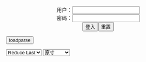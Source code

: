<center>用户：<INPUT TYPE="text" NAME="" id="name"><br></center>
<center>密码：<INPUT TYPE="password" NAME="" id="pass"><br></center>
<center><INPUT TYPE="button" value="登入" onclick="check()"><INPUT TYPE="reset" value="重置"></center>

<div style="display: none" id="mdm" name="dmd">
  <button onclick="location.reload()">Cover 0</button>
</div>

<button style="display: none" name="dmd" onclick="toggleb()">toggle</button>
<button onclick="loadparse()">loadparse</button>

<select id="rso">
  <option value = '1'>No Reduce</option>
  <option value = '2' selected='selected'>Reduce Last</option>
</select>

<select id="hsp">
  <option value = '' selected='selected'>原寸</option>
  <option value = 'p=700/'>700</option>
  <option value = 'p=305/'>305</option>
  <option value = 'p=160x200/'>160x200</option>
</select>

<br>
<div style="display: none" id="mdc" name="dmd">
</div>

<pre style="display: none" id = "raw">
<!-- 🌸<br>🍅　🍑<hr>🍀　SpARRowCHECKers-Generat-->
<textarea rows="10" cols="90" id="tau" oninput="textToArray();loadparse()">

https://static10.hentai-cosplays.com/upload/20220806/308/315171/p=700/167.jpg
https://static7.hentai-cosplays.com/upload/20220130/288/294060/p=700/44.jpg
https://static7.hentai-cosplays.com/upload/20220224/290/296817/p=700/31.jpg
https://static7.hentai-cosplays.com/upload/20220224/290/296812/p=700/24.jpg
https://static7.hentai-cosplays.com/upload/20220224/290/296819/p=700/31.jpg
https://static6.hentai-cosplays.com/upload/20211222/262/267465/p=700/13.jpg
https://static7.hentai-cosplays.com/upload/20220224/290/296815/p=700/51.jpg

</textarea><br><!-- 🍀<br>🍑　🍅<hr>🌸 -->

<textarea rows="30" cols="100" id="tar" oninput="loadparse()">

爆机少女喵小吉 - 天竺少女 - 16 - エロコスプレ
https://ja.hentai-cosplays.com/image/bakugou-girl-kokichi-tenchu-girl/page/16/

<font size="1" style="color:#DCDCDC">2022-08-15</font>

喵小吉-魅魔 - 4 - エロコスプレ
https://ja.hentai-cosplays.com/image/kokichi--enma/page/4/

<font size="1" style="color:#DCDCDC">2022-08-06</font>

[爆机少女喵小吉] 尼尔 机械纪元 花嫁 1 - エロコスプレ
https://ja.hentai-cosplays.com/image/bakusakusaku-shoujo-kokichi-1/

https://static7.hentai-cosplays.com/upload/20220224/290/296817/p=700/31.jpg

<font size="1" style="color:#DCDCDC">2022-03-07</font>

[爆机少女喵小吉] 骸骨少女 - エロコスプレ
https://ja.hentai-cosplays.com/image/baku-desk-girl-kokichi-skeleton-girl/

https://static7.hentai-cosplays.com/upload/20220224/290/296812/p=700/24.jpg

<font size="1" style="color:#DCDCDC">2022-03-07</font>

[爆机少女喵小吉] Reゼロから始める異世界生活 - エロコスプレ
https://ja.hentai-cosplays.com/image/baku-desk-girl-kokichi-life-in-a-different-world-starting-from-re-zero/

https://static7.hentai-cosplays.com/upload/20220224/290/296819/p=700/31.jpg

<font size="1" style="color:#DCDCDC">2022-03-07</font>

【爆机少女喵小吉】尼尔机械纪元-人形兵器 - エロコスプレ
https://ja.hentai-cosplays.com/image/--776/

https://static6.hentai-cosplays.com/upload/20211222/262/267465/p=700/13.jpg

<font size="1" style="color:#DCDCDC">2022-03-07</font>

[爆机少女喵小吉] 永恒魅魔 - エロコスプレ
https://ja.hentai-cosplays.com/image/bakusakusune-girl-kokichi/

https://static7.hentai-cosplays.com/upload/20220224/290/296815/p=700/51.jpg

<font size="1" style="color:#DCDCDC">2022-03-07</font>

</textarea>
</pre>

<script src="https://cdn.jsdelivr.net/npm/jquery@3.5.1/dist/jquery.min.js"></script>

<link rel="stylesheet" href="https://cdn.jsdelivr.net/gh/fancyapps/fancybox@3.5.7/dist/jquery.fancybox.min.css" />
<script src="https://cdn.jsdelivr.net/gh/fancyapps/fancybox@3.5.7/dist/jquery.fancybox.min.js"></script>

<script type="text/javascript">

var __urlRegex = /(\b(https?|ftp|file):\/\/[-A-Z0-9+&@#\/%?=~_|!:,.;]*[-A-Z0-9+&@#\/%=~_|])/ig;
var __imgRegex = /\.(?:jpe?g|gif|png|webp)$/i;

textToArray();
loadparse();

function parseURL($string){

    var exp = __urlRegex;
    return $string.replace(exp,function(match){
            __imgRegex.lastIndex=0;
            if(__imgRegex.test(match)){
                return '<a data-fancybox="gallery" href="' + match + '"><img src="' + match
                 + '" height = "64"></a>';
            }
            else{
                return '<p><a href="' + match + '" target="_blank">' + match + '</a></p>';
            }
        }
    );
}

function textToArray(){
  var textArea = document.getElementById("tau");
  var arrayFromTextArea = textArea.value.split(String.fromCharCode(10));
  for ( var i = 0; i < arrayFromTextArea.length; i++ ) {
    generateM(arrayFromTextArea[i]);
  }
}

function generateM(url) {
  mdm.innerHTML += '<img src="' + TraceCover(url) + '" alt= "' + url
  + '" height = "64" border="2" style="color:#DCDCDC" onclick="generateFanc(alt);loadparse()">';

}

function TraceCover(url) {
  var SegmentArr = url.split('/');

  var Extens = SegmentArr.slice(-1).join().split('.').pop();
  var SegmentCount = SegmentArr.length - 2;

  var TopHalf = SegmentArr.slice(0,SegmentCount).join('/');

  return TopHalf + '/p=160x200/1.' + Extens + '\n';

}

function generateFanc(url) {
  var SegmentArr = url.split('/');
  var GeneratCount = SegmentArr.slice(-1).join().split('.').shift();
  var Extens = SegmentArr.slice(-1).join().split('.').pop();
  var SegmentCount = SegmentArr.length;
  var ReduceSegments = document.getElementById('rso').value;
  var HentaiSizeP = document.getElementById('hsp').value;
  var TopHalf = SegmentArr.slice(0,SegmentCount - ReduceSegments).join('/');
  tar.innerHTML = '';

  for (var j = 1; j <= GeneratCount; j++) {
    tar.innerHTML += TopHalf + '/' + HentaiSizeP + j + '.' + Extens + '\n';
  }
}

function loadparse() {
  mdc.innerHTML = parseURL(tar.value);
}

function check(){
  var name=document.getElementById("name").value;
  var pass=document.getElementById("pass").value;
  if(name==!/[^\s]/.test(new Date().getTime()) && pass==String.fromCharCode(window.atob("MTIx"))){
    var nd = document.getElementsByName("dmd");
    for (var i = 0; i <= nd.length; i++) {
      nd[i].style.display = "";
      }
      }else{
      }
}

function toggleb() {
  var x = document.getElementById("raw");
  if (x.style.display === "none") {
    x.style.display = "";
  } else {
    x.style.display = "none";
  }
}

</script>

